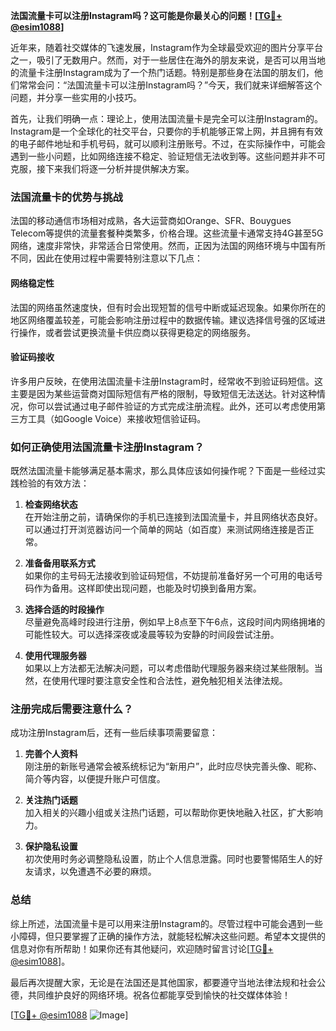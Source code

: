 **法国流量卡可以注册Instagram吗？这可能是你最关心的问题！[[TG💪+ @esim1088](https://t.me/s/esim1088)]**

近年来，随着社交媒体的飞速发展，Instagram作为全球最受欢迎的图片分享平台之一，吸引了无数用户。然而，对于一些居住在海外的朋友来说，是否可以用当地的流量卡注册Instagram成为了一个热门话题。特别是那些身在法国的朋友们，他们常常会问：“法国流量卡可以注册Instagram吗？”今天，我们就来详细解答这个问题，并分享一些实用的小技巧。

首先，让我们明确一点：理论上，使用法国流量卡是完全可以注册Instagram的。Instagram是一个全球化的社交平台，只要你的手机能够正常上网，并且拥有有效的电子邮件地址和手机号码，就可以顺利注册账号。不过，在实际操作中，可能会遇到一些小问题，比如网络连接不稳定、验证短信无法收到等。这些问题并非不可克服，接下来我们将逐一分析并提供解决方案。

### 法国流量卡的优势与挑战

法国的移动通信市场相对成熟，各大运营商如Orange、SFR、Bouygues Telecom等提供的流量套餐种类繁多，价格合理。这些流量卡通常支持4G甚至5G网络，速度非常快，非常适合日常使用。然而，正因为法国的网络环境与中国有所不同，因此在使用过程中需要特别注意以下几点：

#### 网络稳定性
法国的网络虽然速度快，但有时会出现短暂的信号中断或延迟现象。如果你所在的地区网络覆盖较差，可能会影响注册过程中的数据传输。建议选择信号强的区域进行操作，或者尝试更换流量卡供应商以获得更稳定的网络服务。

#### 验证码接收
许多用户反映，在使用法国流量卡注册Instagram时，经常收不到验证码短信。这主要是因为某些运营商对国际短信有严格的限制，导致短信无法送达。针对这种情况，你可以尝试通过电子邮件验证的方式完成注册流程。此外，还可以考虑使用第三方工具（如Google Voice）来接收短信验证码。

### 如何正确使用法国流量卡注册Instagram？

既然法国流量卡能够满足基本需求，那么具体应该如何操作呢？下面是一些经过实践检验的有效方法：

1. **检查网络状态**  
   在开始注册之前，请确保你的手机已连接到法国流量卡，并且网络状态良好。可以通过打开浏览器访问一个简单的网站（如百度）来测试网络连接是否正常。

2. **准备备用联系方式**  
   如果你的主号码无法接收到验证码短信，不妨提前准备好另一个可用的电话号码作为备用。这样即使出现问题，也能及时切换到备用方案。

3. **选择合适的时段操作**  
   尽量避免高峰时段进行注册，例如早上8点至下午6点，这段时间内网络拥堵的可能性较大。可以选择深夜或凌晨等较为安静的时间段尝试注册。

4. **使用代理服务器**  
   如果以上方法都无法解决问题，可以考虑借助代理服务器来绕过某些限制。当然，在使用代理时要注意安全性和合法性，避免触犯相关法律法规。

### 注册完成后需要注意什么？

成功注册Instagram后，还有一些后续事项需要留意：

1. **完善个人资料**  
   刚注册的新账号通常会被系统标记为“新用户”，此时应尽快完善头像、昵称、简介等内容，以便提升账户可信度。

2. **关注热门话题**  
   加入相关的兴趣小组或关注热门话题，可以帮助你更快地融入社区，扩大影响力。

3. **保护隐私设置**  
   初次使用时务必调整隐私设置，防止个人信息泄露。同时也要警惕陌生人的好友请求，以免遭遇不必要的麻烦。

### 总结

综上所述，法国流量卡是可以用来注册Instagram的。尽管过程中可能会遇到一些小障碍，但只要掌握了正确的操作方法，就能轻松解决这些问题。希望本文提供的信息对你有所帮助！如果你还有其他疑问，欢迎随时留言讨论[[TG💪+ @esim1088](https://t.me/s/esim1088)]。

最后再次提醒大家，无论是在法国还是其他国家，都要遵守当地法律法规和社会公德，共同维护良好的网络环境。祝各位都能享受到愉快的社交媒体体验！

[[TG💪+ @esim1088](https://t.me/s/esim1088) ![Image](https://i.postimg.cc/4NQfJmqS/Snipaste-2025-05-13-00-14-12.png)]